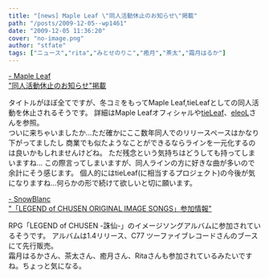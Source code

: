 ```yaml
---
title: "[news] Maple Leaf \"同人活動休止のお知らせ\"掲載"
path: "/posts/2009-12-05--wp1461"
date: "2009-12-05 11:36:20"
cover: "no-image.png"
author: "stfate"
tags: ["ニュース","rita","みとせのりこ","癒月","茶太","霜月はるか"]
---
```


<style type="text/css">
<!--
p {white-space: pre-wrap};
-->
</style>

<a  href="http://shimotsukin.com/" target="_blank">- Maple Leaf "同人活動休止のお知らせ"掲載</a>
<div >タイトルがほぼ全てですが、冬コミをもってMaple Leaf,tieLeafとしての同人活動を休止されるそうです。
詳細はMaple Leafオフィシャルや<a href="http://tieleaf.net/">tieLeaf</a>、<a href="http://eleol.net/">eleoL</a>さんを参照。
<div >ついに来ちゃいましたか…ただ確かにここ数年同人でのリリースペースはかなり下がってましたし
商業でも似たようなことができるならラインを一元化するのは良いかもしれませんけどね。
ただ残念という気持ちはどうしても持ってしまいますね…
この際言ってしまいますが、同人ラインの方に好きな曲が多いので余計にそう感じます。
個人的にはtieLeaf(に相当するプロジェクト)の今後が気になりますね…何らかの形で続けて欲しいと切に願います。</div></div>

<a  href="http://blog.snowblanc.net/" target="_blank">- SnowBlanc "「LEGEND of CHUSEN ORIGINAL IMAGE SONGS」参加情報"</a>
<div >RPG「LEGEND of CHUSEN -誅仙-」のイメージソングアルバムに参加されているそうです。
アルバムは1.4リリース、C77 ツーファイブレコードさんのブースにて先行販売。
<div >霜月はるかさん、茶太さん、癒月さん、Ritaさんも参加されているみたいですね。ちょっと気になる。</div></div>